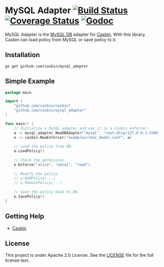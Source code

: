 MySQL Adapter [![Build Status](https://travis-ci.org/casbin/mysql_adapter.svg?branch=master)](https://travis-ci.org/casbin/mysql_adapter) [![Coverage Status](https://coveralls.io/repos/github/casbin/mysql_adapter/badge.svg?branch=master)](https://coveralls.io/github/casbin/mysql_adapter?branch=master) [![Godoc](https://godoc.org/github.com/casbin/mysql_adapter?status.svg)](https://godoc.org/github.com/casbin/mysql_adapter)
====

MySQL Adapter is the [MySQL DB](https://www.mysql.com/) adapter for [Casbin](https://github.com/casbin/casbin). With this library, Casbin can load policy from MySQL or save policy to it.

## Installation

    go get github.com/casbin/mysql_adapter

## Simple Example

```go
package main

import (
	"github.com/casbin/casbin"
	"github.com/casbin/mysql_adapter"
)

func main() {
	// Initialize a MySQL adapter and use it in a Casbin enforcer:
	a := mysql_adapter.NewDBAdapter("mysql", "root:@tcp(127.0.0.1:3306)/") // Your MySQL driver and data source. 
	e := casbin.NewEnforcer("examples/rbac_model.conf", a)
	
	// Load the policy from DB.
	e.LoadPolicy()
	
	// Check the permission.
	e.Enforce("alice", "data1", "read")
	
	// Modify the policy.
	// e.AddPolicy(...)
	// e.RemovePolicy(...)
	
	// Save the policy back to DB.
	e.SavePolicy()
}
```

## Getting Help

- [Casbin](https://github.com/casbin/casbin)

## License

This project is under Apache 2.0 License. See the [LICENSE](LICENSE) file for the full license text.
